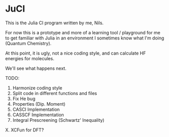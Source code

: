 # JuCI
This is the Julia CI program written by me, Nils.

For now this is a prototype and more of a learning tool / playground for me to get familiar with Julia in an environment I sometimes know what I'm doing (Quantum Chemistry).

At this point, it is ugly, not a nice coding style, and can calculate HF energies for molecules.

We'll see what happens next.



TODO:

1. Harmonize coding style
2. Split code in different functions and files
3. Fix He bug
4. Properties (Dip. Moment)
5. CASCI Implementation
6. CASSCF Implementation
7. Integral Prescreening (Schwartz' Inequality)

X. XCFun for DFT?



